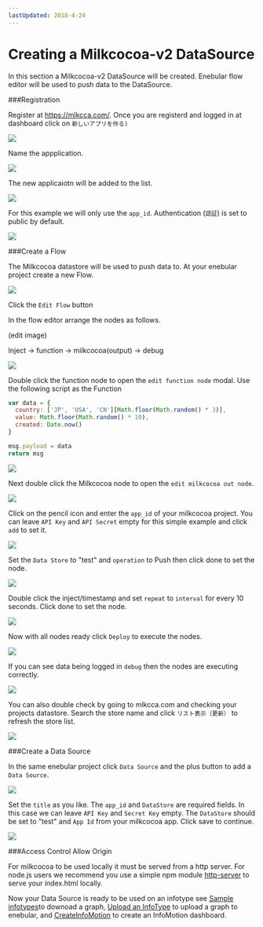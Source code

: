 ```yaml
---
lastUpdated: 2018-4-24
---
```


# Creating a Milkcocoa-v2 DataSource

In this section a Milkcocoa-v2 DataSource will be created.
Enebular flow editor will be used to push data to the DataSource.

###Registration

Register at https://mlkcca.com/.
Once you are registerd and logged in at dashboard click on `新しいアプリを作る)`

![](/_asset/images/InfoMotion/datasources/milkcocoa-v2/app-list.png)

Name the appplication.

![](/_asset/images/InfoMotion/datasources/milkcocoa-v2/name-app.png)

The new applicaiotn will be added to the list.

![](/_asset/images/InfoMotion/datasources/milkcocoa-v2/new-app-list.png)

For this example we will only use the `app_id`.
Authentication (`認証`) is set to public by default.

![](/_asset/images/InfoMotion/datasources/milkcocoa-v2/app-dashboard.png)

###Create a Flow

The Milkcocoa datastore will be used to push data to.
At your enebular project create a new Flow.

![](/_asset/images/InfoMotion/datasources/milkcocoa-v2/create-flow.png)

Click the `Edit Flow` button

In the flow editor arrange the nodes as follows.

(edit image)

Inject -> function -> milkcocoa(output) -> debug

![](/_asset/images/InfoMotion/datasources/milkcocoa-v2/flow.png)

Double click the function node to open the `edit function node` modal.
Use the following script as the Function

```javascript
var data = {
  country: ['JP', 'USA', 'CN'][Math.floor(Math.random() * 3)],
  value: Math.floor(Math.random() * 10),
  created: Date.now()
}

msg.payload = data
return msg
```

![](/_asset/images/InfoMotion/datasources/milkcocoa-v2/function-node.png)

Next double click the Milkcocoa node to open the `edit milkcocoa out node`.

![](/_asset/images/InfoMotion/datasources/milkcocoa-v2/edit-milkcocoa-node.png)

Click on the pencil icon and enter the `app_id` of your milkcocoa project.
You can leave `API Key` and `API Secret` empty for this simple example and
click `add` to set it.

![](/_asset/images/InfoMotion/datasources/milkcocoa-v2/set-app-id.png)

Set the `Data Store` to "test" and `operation` to Push then click done to set the node.

![](/_asset/images/InfoMotion/datasources/milkcocoa-v2/milkcocoa-node-settings.png)

Double click the inject/timestamp and set `repeat` to `interval` for every 10 seconds.
Click done to set the node.

![](/_asset/images/InfoMotion/datasources/milkcocoa-v2/timestamp-node.png)

Now with all nodes ready click `Deploy` to execute the nodes.

![](/_asset/images/InfoMotion/datasources/milkcocoa-v2/deploybutton.png)

If you can see data being logged in `debug` then the nodes are executing correctly.

![](/_asset/images/InfoMotion/datasources/milkcocoa-v2/debug-log.png)

You can also double check by going to mlkcca.com and checking your projects datastore.
Search the store name and click `リスト表示（更新）` to refresh the store list.

![](/_asset/images/InfoMotion/datasources/milkcocoa-v2/store.png)

###Create a Data Source

In the same enebular project click `Data Source` and the plus button to add a
`Data Source`.

![](/_asset/images/InfoMotion/datasources/milkcocoa-v2/data-source.png)

Set the `title` as you like. The `app_id` and `DataStore` are required fields.
In this case we can leave `API Key` and `Secret Key` empty.
The `DataStore` should be set to "test" and `App Id` from your milkcocoa app.
Click save to continue.

![](/_asset/images/InfoMotion/datasources/milkcocoa-v2/settings.png)

###Access Control Allow Origin

For milkcocoa to be used locally it must be
served from a http server. For node.js users we recommend you use a simple npm module [http-server](https://www.npmjs.com/package/http-server) to serve your index.html locally.

Now your Data Source is ready to be used on an infotype see
[Sample infotypes](./SampleInfoTypes.md)to downoad a graph,
[Upload an InfoType](./UploadInfoType.md) to upload a graph to enebular,
and [CreateInfoMotion](/.CreateInfoMotion) to create an InfoMotion dashboard.
